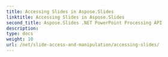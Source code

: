 ```yaml
---
title: Accessing Slides in Aspose.Slides
linktitle: Accessing Slides in Aspose.Slides
second_title: Aspose.Slides .NET PowerPoint Processing API
description: 
type: docs
weight: 10
url: /net/slide-access-and-manipulation/accessing-slides/
---
```


